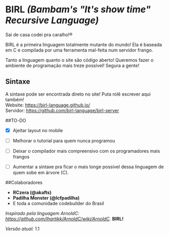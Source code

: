 # BIRL *(Bambam's "It's show time" Recursive Language)*

Sai de casa codei pra caralho!®

BIRL é a primeira linguagem totalmente mutante do mundo! Ela é baseada em C e compilada por uma ferramenta mal-feita num servidor frango.

Tanto a linguagem quanto o site são código aberto! Queremos fazer o ambiente de programação mais treze possível! Segura a gente!

## Sintaxe
A sintaxe pode ser encontrada direto no site! Puta rolê escrever aqui também!  
Website: https://birl-language.github.io/  
Servidor: https://github.com/birl-language/birl-server  

##TO-DO
- [X] Ajeitar layout no mobile
- [ ] Melhorar o tutorial para quem nunca programou
- [ ] Deixar o compilador mais compreensivo com os programadores mais frangos
- [ ] Aumentar a sintaxe pra ficar o mais longe possível dessa linguagem de quem sobe em árvore (C).

  
##Colaboradores  
  
- **RCzera (@akafts)**
- **Padilha Monster (@lcfpadilha)**
- E toda a comunidade codebuilder do Brasil

*Inspirado pela linguagem ArnoldC: https://github.com/lhartikk/ArnoldC/wiki/ArnoldC*. **BIRL!**

*Versão atual:* 1.1

